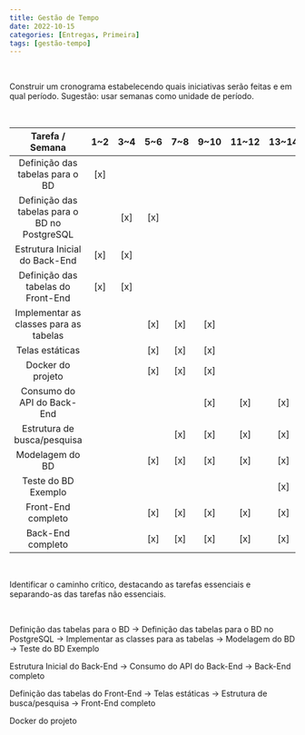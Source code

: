 ```yaml
---
title: Gestão de Tempo
date: 2022-10-15
categories: [Entregas, Primeira]
tags: [gestão-tempo]
---
```


<br />

Construir um cronograma estabelecendo quais iniciativas serão feitas e em qual período. Sugestão: usar semanas como unidade de período.

<br />

<div align="center">

| Tarefa / Semana | 1~2 | 3~4 | 5~6 | 7~8 | 9~10 | 11~12 | 13~14 | 15~16 |
| :---: | :---: | :---: | :---: | :---: | :---: | :---: | :---: | :---: |
| Definição das tabelas para o BD | [x] |  |  |  |  |  |  |  |
| Definição das tabelas para o BD no PostgreSQL |  | [x] | [x] |  |  |  |  |  |
| Estrutura Inicial do Back-End | [x] | [x] |  |  |  |  |  |  |
| Definição das tabelas do Front-End | [x] | [x] |  |  |  |  |  |  |
| Implementar as classes para as tabelas |  |  | [x] | [x] | [x] |  |  |  |
| Telas estáticas |  |  | [x] | [x] | [x] |  |  |  |
| Docker do projeto |  |  | [x] | [x] | [x] |  |  |  |
| Consumo do API do Back-End |  |  |  |  | [x] | [x] | [x] |  |
| Estrutura de busca/pesquisa |  |  |  | [x] | [x] | [x] | [x] |  |
| Modelagem do BD |  |  | [x] | [x] | [x] | [x] | [x] |  |
| Teste do BD Exemplo |  |  |  |  |  |  | [x] |  |
| Front-End completo |  |  | [x] | [x] | [x] | [x] | [x] | [x] |
| Back-End completo |  |  | [x] | [x] | [x] | [x] | [x] | [x] |

</div>

<br />

Identificar o caminho crítico, destacando as tarefas essenciais e separando-as das tarefas não essenciais.

<br />

Definição das tabelas para o BD $\rightarrow$ Definição das tabelas para o BD no PostgreSQL $\rightarrow$ Implementar as classes para as tabelas $\rightarrow$ Modelagem do BD $\rightarrow$ Teste do BD Exemplo

Estrutura Inicial do Back-End $\rightarrow$ Consumo do API do Back-End $\rightarrow$ Back-End completo

Definição das tabelas do Front-End $\rightarrow$ Telas estáticas $\rightarrow$ Estrutura de busca/pesquisa $\rightarrow$ Front-End completo

Docker do projeto

<br />